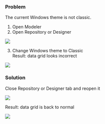 ### Problem

The current Windows theme is not classic.  
1. Open Modeler  
2. Open Repository or Designer

![](//images.ctfassets.net/utx1h0gfm1om/3xFwQU8FlKikwc4oQW8aki/b04492c0377b39bc6f6e8fe52d61f57f/328011.png)

3. Change Windows theme to Classic  
Result: data grid looks incorrect

![](//images.ctfassets.net/utx1h0gfm1om/4tX406bTOEakscicU8eyOy/aa78f1c48d4ecc48ce38c7ca2a9e8351/328012.png)

### Solution

Close Repository or Designer tab and reopen it

![](//images.ctfassets.net/utx1h0gfm1om/XPf4Z97fkQG2uaUcQuq8y/3e6a39b4bd6b76225df7fa7429804025/328013.png)

Result: data grid is back to normal

![](//images.ctfassets.net/utx1h0gfm1om/3BkKA8NlLWeS6eqCIaEYqs/cee890ad424482c6ebf1a853fff62980/328014.png)

